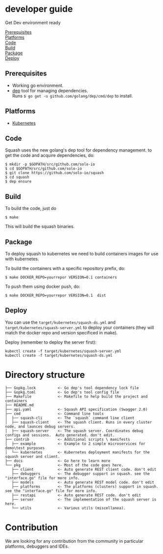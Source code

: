 # developer guide

Get Dev environment ready

[Prerequisites](#prerequisites)<BR>
[Platforms](#platforms)<BR>
[Code](#code)<BR>
[Build](#build)<BR>
[Package](#package)<BR>
[Deploy](#deploy)<BR>



## Prerequisites

* Working go environment. 
* [dep](https://github.com/golang/dep) tool for managing dependencies. <BR>
  Runs ```$ go get -u github.com/golang/dep/cmd/dep``` to install.
  
## Platforms  

* [Kubernetes](kubernetes.md)


## Code

Squash uses the new golang's dep tool for dependency management. to get the code and acquire dependencies, do:

```
$ mkdir -p $GOPATH/src/github.com/solo-io
$ cd $GOPATH/src/github.com/solo-io
$ git clone https://github.com/solo-io/squash
$ cd squash
$ dep ensure
```

## Build

To build the code, just do
```
$ make
```

This will build the squash binaries.
## Package
To deploy squash to kubernetes we need to build containers images for use with kubernetes. 

To build the containers with a specific repository prefix, do:
```
$ make DOCKER_REPO=yourrepor VERSION=0.1 containers
```
To push them using docker push, do:
```
$ make DOCKER_REPO=yourrepor VERSION=0.1  dist
```

## Deploy

You can use the `target/kubernetes/squash-ds.yml` and `target/kubernetes/squash-server.yml` to deploy your containers (they will match the docker repo and version specificed in make).

Deploy (remember to deploy the server first):
```
kubectl create -f target/kubernetes/squash-server.yml
kubectl create -f target/kubernetes/squash-ds.yml
```
# Directory structure
```
├── Gopkg.lock          <- Go dep's tool dependency lock file
├── Gopkg.toml          <- Go dep's tool config file
├── Makefile            <- Makefile to help build the project and containers
├── README.md
├── api.yaml            <- Squash API specification (Swagger 2.0)
├── cmd                 <- Command line tools
│  ├── squash-cli       <- The `squash` command line client
│  ├── squash-client    <- The squash client. Runs in every cluster node, and launces debug servers.
│  ├── squash-server    <- The squash server. Coordinates debug configs and sessions.  Auto generated. don't edit.
├── contrib             <- Additional scripts \ manifests
│  ├── example          <- Example to 2 simple microservices for demo\test purposes
│  └── kubernetes       <- Kubernetes deployment manifests for the squash server and client.
├── docs                <- Go here to learn more
└── pkg                 <- Most of the code goes here.
   ├── client           <- Auto generate REST client code. don't edit
   ├── debuggers        <- The debugger support in squash. see the "interface.go" file for more info.
   ├── models           <- Auto generate REST model code. don't edit
   ├── platforms        <- The platforms (clusters) support in squash. see the "interface.go" file for more info.
   ├── restapi          <- Auto generate REST code. don't edit
   ├── server           <- The implementation of the squash server is here.
   └── utils            <- Various utils (miscellanea).
```

# Contribution
We are looking for any contribution from the community in particular platforms, debuggers and IDEs.  
